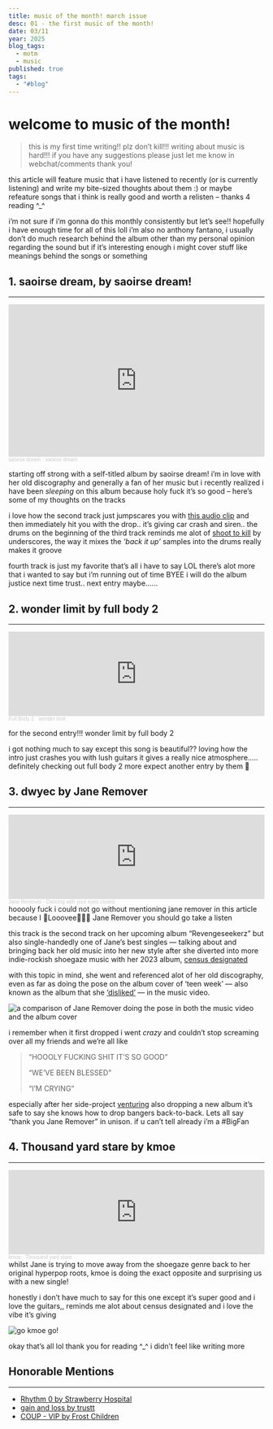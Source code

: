 ```yaml
---
title: music of the month! march issue
desc: 01 - the first music of the month!
date: 03/11
year: 2025
blog_tags:
  - motm
  - music
published: true
tags:
  - "#blog"
---
```


# welcome to music of the month!
>this is my first time writing!! plz don’t kill!!! writing about music is hard!!! if you have any suggestions please just let me know in webchat/comments thank you!

this article will feature music that i have listened to recently (or is currently listening) and write my bite-sized thoughts about them :) or maybe refeature songs that i think is really good and worth a relisten – thanks 4 reading ^_^

i’m not sure if i’m gonna do this monthly consistently but let’s see!! hopefully i have enough time for all of this loll i’m also no anthony fantano, i usually don’t do much research behind the album other than my personal opinion regarding the sound but if it’s interesting enough i might cover stuff like meanings behind the songs or something

## 1. saoirse dream, by saoirse dream!
---
<iframe width="100%" height="300" scrolling="no" frameborder="no" allow="autoplay" src="https://w.soundcloud.com/player/?url=https%3A//api.soundcloud.com/playlists/1977213736&color=%23f38ba8&auto_play=false&hide_related=false&show_comments=true&show_user=true&show_reposts=false&show_teaser=true&visual=true"></iframe><div style="font-size: 10px; color: #cccccc;line-break: anywhere;word-break: normal;overflow: hidden;white-space: nowrap;text-overflow: ellipsis; font-family: Interstate,Lucida Grande,Lucida Sans Unicode,Lucida Sans,Garuda,Verdana,Tahoma,sans-serif;font-weight: 100;"><a href="https://soundcloud.com/saoirsedream" title="saoirse dream" target="_blank" style="color: #cccccc; text-decoration: none;">saoirse dream</a> · <a href="https://soundcloud.com/saoirsedream/sets/saoirse-dream" title="saoirse dream" target="_blank" style="color: #cccccc; text-decoration: none;">saoirse dream</a></div>

starting off strong with a self-titled album by saoirse dream! i’m in love with her old discography and generally a fan of her music but i recently realized i have been *sleeping* on this album because holy fuck it’s so good – here’s some of my thoughts on the tracks

i love how the second track just jumpscares you with [this audio clip](https://youtu.be/pHkSRStrFBU) and then immediately hit you with the drop.. it’s giving car crash and siren.. the drums on the beginning of the third track reminds me alot of [shoot to kill](https://soundcloud.com/underscores/stk) by underscores, the way it mixes the *’back it up’* samples into the drums really makes it groove

fourth track is just my favorite that’s all i have to say LOL there’s alot more that i wanted to say but i’m running out of time BYEE i will do the album justice next time trust.. next entry maybe……
## 2. wonder limit by full body 2
---
<iframe width="100%" height="166" scrolling="no" frameborder="no" allow="autoplay" src="https://w.soundcloud.com/player/?url=https%3A//api.soundcloud.com/tracks/1647893478&color=%23f38ba8&auto_play=false&hide_related=false&show_comments=true&show_user=true&show_reposts=false&show_teaser=true"></iframe><div style="font-size: 10px; color: #cccccc;line-break: anywhere;word-break: normal;overflow: hidden;white-space: nowrap;text-overflow: ellipsis; font-family: Interstate,Lucida Grande,Lucida Sans Unicode,Lucida Sans,Garuda,Verdana,Tahoma,sans-serif;font-weight: 100;"><a href="https://soundcloud.com/fullbody2" title="Full Body 2" target="_blank" style="color: #cccccc; text-decoration: none;">Full Body 2</a> · <a href="https://soundcloud.com/fullbody2/wonder-limit" title="wonder limit" target="_blank" style="color: #cccccc; text-decoration: none;">wonder limit</a></div>

for the second entry!!! wonder limit by full body 2

i got nothing much to say except this song is beautiful?? loving how the intro just crashes you with lush guitars it gives a really nice atmosphere….. definitely checking out full body 2 more expect another entry by them 🥹
## 3. dwyec by Jane Remover
---
<iframe width="100%" height="166" scrolling="no" frameborder="no" allow="autoplay" src="https://w.soundcloud.com/player/?url=https%3A//api.soundcloud.com/tracks/2009100251&color=%23f38ba8&auto_play=false&hide_related=false&show_comments=true&show_user=true&show_reposts=false&show_teaser=true"></iframe><div style="font-size: 10px; color: #cccccc;line-break: anywhere;word-break: normal;overflow: hidden;white-space: nowrap;text-overflow: ellipsis; font-family: Interstate,Lucida Grande,Lucida Sans Unicode,Lucida Sans,Garuda,Verdana,Tahoma,sans-serif;font-weight: 100;"><a href="https://soundcloud.com/janeremover" title="Jane Remover" target="_blank" style="color: #cccccc; text-decoration: none;">Jane Remover</a> · <a href="https://soundcloud.com/janeremover/dancing-with-your-eyes-closed" title="Dancing with your eyes closed" target="_blank" style="color: #cccccc; text-decoration: none;">Dancing with your eyes closed</a></div>
hooooly fuck i could not go without mentioning jane remover in this article because I 💖Looovee💖💖💖 Jane Remover you should go take a listen 

this track is the second track on her upcoming album “Revengeseekerz” but also single-handedly one of Jane’s best singles — talking about and bringing back her old music into her new style after she diverted into more indie-rockish shoegaze music with her 2023 album, [census designated](https://soundcloud.com/janeremover/sets/census-designated-1)

with this topic in mind, she went and referenced alot of her old discography, even as far as doing the pose on the album cover of ‘teen week’ — also known as the album that she [‘disliked’](https://pitchfork.com/news/jane-remover-shares-two-new-songs-listen/) — in the music video.

![a comparison of Jane Remover doing the pose in both the music video and the album cover](.media/motm-01/meow.png)

i remember when it first dropped i went *crazy* and couldn’t stop screaming over all my friends and we’re all like
> “HOOOLY FUCKING SHIT IT’S SO GOOD”
> 
> “WE’VE BEEN BLESSED”
> 
> “I’M CRYING”

especially after her side-project [venturing](https://soundcloud.com/02_26_2001/sets/venturing_album_1) also dropping a new album it’s safe to say she knows how to drop bangers back-to-back.  Lets all say “thank you Jane Remover” in unison. if u can’t tell already i’m a \#BigFan
## 4. Thousand yard stare by kmoe
---
<iframe width="100%" height="166" scrolling="no" frameborder="no" allow="autoplay" src="https://w.soundcloud.com/player/?url=https%3A//api.soundcloud.com/tracks/2046975788&color=%23f38ba8&auto_play=false&hide_related=false&show_comments=true&show_user=true&show_reposts=false&show_teaser=true"></iframe><div style="font-size: 10px; color: #cccccc;line-break: anywhere;word-break: normal;overflow: hidden;white-space: nowrap;text-overflow: ellipsis; font-family: Interstate,Lucida Grande,Lucida Sans Unicode,Lucida Sans,Garuda,Verdana,Tahoma,sans-serif;font-weight: 100;"><a href="https://soundcloud.com/kmoethekid" title="kmoe" target="_blank" style="color: #cccccc; text-decoration: none;">kmoe</a> · <a href="https://soundcloud.com/kmoethekid/thousandyardstare" title="Thousand yard stare" target="_blank" style="color: #cccccc; text-decoration: none;">Thousand yard stare</a></div>
whilst Jane is trying to move away from the shoegaze genre back to her original hyperpop roots, kmoe is doing the exact opposite and surprising us with a new single!

honestly i don’t have much to say for this one except it’s super good and i love the guitars,, reminds me alot about census designated and i love the vibe it’s giving

![go kmoe go!](https://media1.tenor.com/m/Pxb-PU_R01kAAAAd/kmoe-tilted-towers.gif)

okay that’s all lol thank you for reading ^\_^ i didn’t feel like writing more
## Honorable Mentions 
---
- [Rhythm 0 by Strawberry Hospital](https://soundcloud.com/strawberryhospitalarchive/strawberry-hospital-rhythm-0)
- [gain and loss by trustt](https://soundcloud.com/trustt/sometimes)
- [COUP - VIP by Frost Children](https://soundcloud.com/frostchildren/coup-vip)